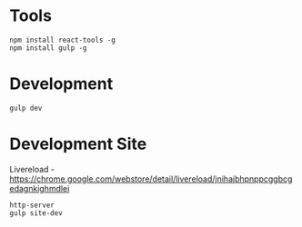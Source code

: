 # Tools

    npm install react-tools -g
    npm install gulp -g

# Development

    gulp dev


# Development Site

Livereload - https://chrome.google.com/webstore/detail/livereload/jnihajbhpnppcggbcgedagnkighmdlei

    http-server
    gulp site-dev
